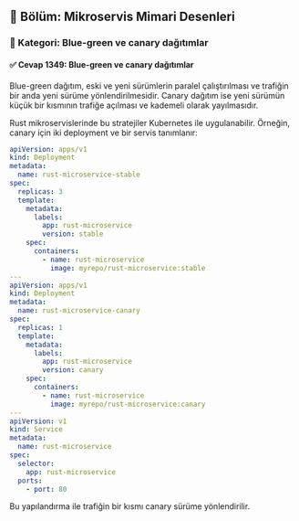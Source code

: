 ## 📘 Bölüm: Mikroservis Mimari Desenleri  
### 🔹 Kategori: Blue-green ve canary dağıtımlar  
#### ✅ Cevap 1349: Blue-green ve canary dağıtımlar

Blue-green dağıtım, eski ve yeni sürümlerin paralel çalıştırılması ve trafiğin bir anda yeni sürüme yönlendirilmesidir. Canary dağıtım ise yeni sürümün küçük bir kısmının trafiğe açılması ve kademeli olarak yayılmasıdır.

Rust mikroservislerinde bu stratejiler Kubernetes ile uygulanabilir. Örneğin, canary için iki deployment ve bir servis tanımlanır:

```yaml
apiVersion: apps/v1
kind: Deployment
metadata:
  name: rust-microservice-stable
spec:
  replicas: 3
  template:
    metadata:
      labels:
        app: rust-microservice
        version: stable
    spec:
      containers:
        - name: rust-microservice
          image: myrepo/rust-microservice:stable
---
apiVersion: apps/v1
kind: Deployment
metadata:
  name: rust-microservice-canary
spec:
  replicas: 1
  template:
    metadata:
      labels:
        app: rust-microservice
        version: canary
    spec:
      containers:
        - name: rust-microservice
          image: myrepo/rust-microservice:canary
---
apiVersion: v1
kind: Service
metadata:
  name: rust-microservice
spec:
  selector:
    app: rust-microservice
  ports:
    - port: 80
```
Bu yapılandırma ile trafiğin bir kısmı canary sürüme yönlendirilir.
